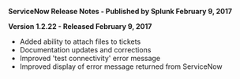 **ServiceNow Release Notes - Published by Splunk February 9, 2017**


**Version 1.2.22 - Released February 9, 2017**

* Added ability to attach files to tickets
* Documentation updates and corrections
* Improved 'test connectivity' error message
* Improved display of error message returned from ServiceNow
